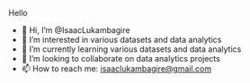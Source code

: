 Hello

- 👋 Hi, I’m @IsaacLukambagire
- 👀 I’m interested in various datasets and data analytics
- 🌱 I’m currently learning various datasets and data analytics
- 💞️ I’m looking to collaborate on data analytics projects
- 📫 How to reach me: isaaclukambagire@gmail.com

<!---
IsaacLukambagire/IsaacLukambagire is a ✨ special ✨ repository because its `README.md` (this file) appears on your GitHub profile.
You can click the Preview link to take a look at your changes.
--->
